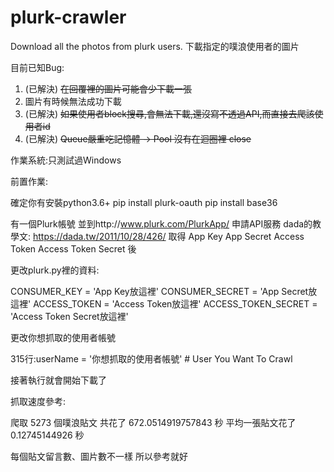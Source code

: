 # plurk-crawler
Download all the photos from plurk users. 下載指定的噗浪使用者的圖片

目前已知Bug:
1. (已解決) ~~在回覆裡的圖片可能會少下載一張~~
2. 圖片有時候無法成功下載
3. (已解決) ~~如果使用者block搜尋,會無法下載,還沒寫不透過API,而直接去爬該使用者id~~
4. (已解決) ~~Queue嚴重吃記憶體 -> Pool 沒有在迴圈裡 close~~

作業系統:只測試過Windows

前置作業:

確定你有安裝python3.6+
pip install plurk-oauth
pip install base36

有一個Plurk帳號
並到http://www.plurk.com/PlurkApp/ 申請API服務
dada的教學文: https://dada.tw/2011/10/28/426/
取得
    App Key
    App Secret
    Access Token
    Access Token Secret
後

更改plurk.py裡的資料:

CONSUMER_KEY = 'App Key放這裡'
CONSUMER_SECRET = 'App Secret放這裡'
ACCESS_TOKEN = 'Access Token放這裡'
ACCESS_TOKEN_SECRET = 'Access Token Secret放這裡'

更改你想抓取的使用者帳號

315行:userName = '你想抓取的使用者帳號' # User You Want To Crawl

接著執行就會開始下載了


抓取速度參考:

爬取 5273 個噗浪貼文
共花了 672.0514919757843 秒
平均一張貼文花了 0.12745144926 秒

每個貼文留言數、圖片數不一樣
所以參考就好
